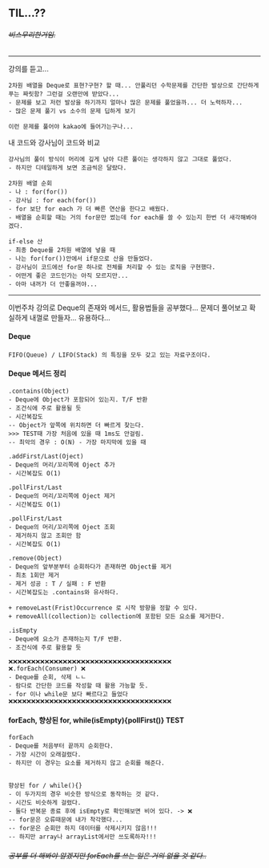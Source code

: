 ## TIL...??
###### ~~비스무리한거임.~~
---

강의를 듣고...

    2차원 배열을 Deque로 표현?구현? 할 때... 안풀리던 수학문제를 간단한 발상으로 간단하게 푸는 짜릿함? 그런걸 오랜만에 받았다...
    - 문제를 보고 저런 발상을 하기까지 얼마나 많은 문제를 풀었을까... 더 노력하자...
    - 많은 문제 풀기 vs 소수의 문제 딥하게 보기

    이런 문제를 풀어야 kakao에 들어가는구나...

내 코드와 강사님이 코드와 비교

    강사님의 풀이 방식이 머리에 깊게 남아 다른 풀이는 생각하지 않고 그대로 풀었다.
    - 하지만 디테일하게 보면 조금씩은 달랐다.

    2차원 배열 순회
    - 나 : for(for())
    - 강사님 : for each(for())
    - for 보단 for each 가 더 빠른 연산을 한다고 배웠다.
    - 배열을 순회할 때는 거의 for문만 썼는데 for each를 쓸 수 있는지 한번 더 새각해봐야겠다.
    
    if-else 산
    - 최종 Deque를 2차원 배열에 넣을 때
    - 나는 for(for())안에서 if문으로 산을 만들었다.
    - 강사님이 코드에선 for문 하나로 전체를 처리할 수 있는 로직을 구현했다.
    - 어떤게 좋은 코드인가는 아직 모르지만... 
    - 아마 내꺼가 더 안좋을꺼야...

---

이번주차 강의로 Deque의 존재와 메서드, 활용법들을 공부했다... 
문제더 풀어보고 확실하게 내껄로 만들자... 유용하다... 

#### Deque

    FIFO(Queue) / LIFO(Stack) 의 특징을 모두 갖고 있는 자료구조이다.
    

#### Deque 메서드 정리

    .contains(Object)
    - Deque에 Object가 포함되어 있는지. T/F 반환
    - 조건식에 주로 활용될 듯
    - 시간복잡도
    -- Object가 앞쪽에 위치하면 더 빠르게 찾는다.
    >>> TEST때 가장 처음에 있을 때 1ms도 안걸림.
    -- 최악의 경우 : O(N) - 가장 마지막에 있을 때

    .addFirst/Last(Oject)
    - Deque의 머리/꼬리쪽에 Oject 추가
    - 시간복잡도 O(1)

    .pollFirst/Last
    - Deque의 머리/꼬리쪽에 Oject 제거
    - 시간복잡도 O(1)

    .pollFirst/Last
    - Deque의 머리/꼬리쪽에 Oject 조회
    - 제거하지 않고 조회만 함
    - 시간복잡도 O(1) 

    .remove(Object)
    - Deque의 앞부분부터 순회하다가 존재하면 Object를 제거
    - 최초 1회만 제거
    - 제거 성공 : T / 실패 : F 반환
    - 시간복잡도는 .contains와 유사하다.

    + removeLast(Frist)Occurrence 로 시작 방향을 정할 수 있다.
    + removeAll(collection)는 collection에 포함된 모든 요소를 제거한다.
    
    .isEmpty
    - Deque에 요소가 존재하는지 T/F 반환.
    - 조건식에 주로 활용할 듯

    ❌❌❌❌❌❌❌❌❌❌❌❌❌❌❌❌❌❌❌❌❌❌❌❌❌❌❌❌❌❌❌❌❌❌❌❌
    ❌.forEach(Consumer) ❌
    - Deque를 순회, 삭제 ㄴㄴ
    - 람다로 간단한 코드를 작성할 때 활용 가능할 듯.
    - for 이나 while문 보다 빠르다고 들었다
    ❌❌❌❌❌❌❌❌❌❌❌❌❌❌❌❌❌❌❌❌❌❌❌❌❌❌❌❌❌❌❌❌❌❌❌❌

#### forEach, 향상된 for, while(isEmpty){pollFirst()} TEST

    forEach
    - Deque를 처음부터 끝까지 순회한다.
    - 가장 시간이 오래걸렸다.
    - 하지만 이 경우는 요소를 제거하지 않고 순회를 해준다.
    
    
    향상된 for / while(){}
    - 이 두가지의 경우 비슷한 방식으로 동작하는 것 같다.
    - 시간도 비슷하게 걸렸다.
    - 둘다 반복문 종료 후에 isEmpty로 확인해보면 비어 있다. -> ❌
    -- for문은 오류때문에 내가 착각했다...
    -- for문은 순회만 하지 데이터를 삭제시키지 않음!!!
    -- 하지만 array나 arrayList에서만 쓰도록하자!!!
    




###### ~~공부를 더 해봐야 알겠지만 forEach를 쓰는 일은 거의 없을 것 같다..~~



    
    